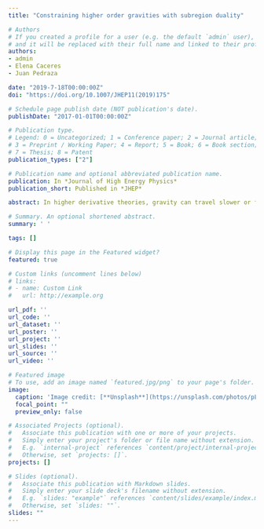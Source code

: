 ```yaml
---
title: "Constraining higher order gravities with subregion duality"

# Authors
# If you created a profile for a user (e.g. the default `admin` user), write the username (folder name) here 
# and it will be replaced with their full name and linked to their profile.
authors:
- admin
- Elena Caceres
- Juan Pedraza

date: "2019-7-18T00:00:00Z"
doi: "https://doi.org/10.1007/JHEP11(2019)175"

# Schedule page publish date (NOT publication's date).
publishDate: "2017-01-01T00:00:00Z"

# Publication type.
# Legend: 0 = Uncategorized; 1 = Conference paper; 2 = Journal article;
# 3 = Preprint / Working Paper; 4 = Report; 5 = Book; 6 = Book section;
# 7 = Thesis; 8 = Patent
publication_types: ["2"]

# Publication name and optional abbreviated publication name.
publication: In *Journal of High Energy Physics*
publication_short: Published in *JHEP*

abstract: In higher derivative theories, gravity can travel slower or faster than light. With this feature in mind, we revisit the construction of the causal and entanglement wedges in this type of theories, and argue that they must be constructed using the fastest mode instead of null rays. We show that the property of causal wedge inclusion, i.e., the fact that the causal wedge must be contained in the entanglement wedge, leads to more stringent constraints on the couplings than those imposed by hyperbolicity and boundary causality. Our results imply that the full power of subregion-subregion duality could lead to the same conclusions previously obtained based on high energy graviton scattering. We illustrate our findings with a systematic analysis in Gauss-Bonnet gravity.

# Summary. An optional shortened abstract.
summary: ' '

tags: []

# Display this page in the Featured widget?
featured: true

# Custom links (uncomment lines below)
# links:
# - name: Custom Link
#   url: http://example.org

url_pdf: ''
url_code: ''
url_dataset: ''
url_poster: ''
url_project: ''
url_slides: ''
url_source: ''
url_video: ''

# Featured image
# To use, add an image named `featured.jpg/png` to your page's folder. 
image:
  caption: 'Image credit: [**Unsplash**](https://unsplash.com/photos/pLCdAaMFLTE)'
  focal_point: ""
  preview_only: false

# Associated Projects (optional).
#   Associate this publication with one or more of your projects.
#   Simply enter your project's folder or file name without extension.
#   E.g. `internal-project` references `content/project/internal-project/index.md`.
#   Otherwise, set `projects: []`.
projects: []

# Slides (optional).
#   Associate this publication with Markdown slides.
#   Simply enter your slide deck's filename without extension.
#   E.g. `slides: "example"` references `content/slides/example/index.md`.
#   Otherwise, set `slides: ""`.
slides: ""
---
```


